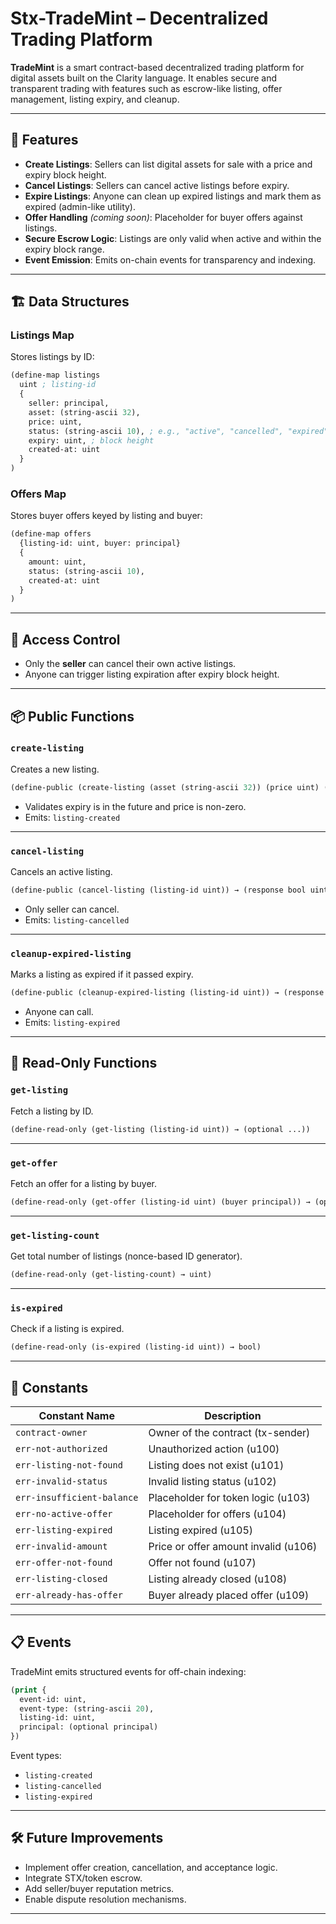 

# Stx-TradeMint – Decentralized Trading Platform

**TradeMint** is a smart contract-based decentralized trading platform for digital assets built on the Clarity language. It enables secure and transparent trading with features such as escrow-like listing, offer management, listing expiry, and cleanup.

---

## 🚀 Features

* **Create Listings**: Sellers can list digital assets for sale with a price and expiry block height.
* **Cancel Listings**: Sellers can cancel active listings before expiry.
* **Expire Listings**: Anyone can clean up expired listings and mark them as expired (admin-like utility).
* **Offer Handling** *(coming soon)*: Placeholder for buyer offers against listings.
* **Secure Escrow Logic**: Listings are only valid when active and within the expiry block range.
* **Event Emission**: Emits on-chain events for transparency and indexing.

---

## 🏗️ Data Structures

### Listings Map

Stores listings by ID:

```clojure
(define-map listings
  uint ; listing-id
  {
    seller: principal,
    asset: (string-ascii 32),
    price: uint,
    status: (string-ascii 10), ; e.g., "active", "cancelled", "expired"
    expiry: uint, ; block height
    created-at: uint
  }
)
```

### Offers Map

Stores buyer offers keyed by listing and buyer:

```clojure
(define-map offers
  {listing-id: uint, buyer: principal}
  {
    amount: uint,
    status: (string-ascii 10),
    created-at: uint
  }
)
```

---

## 🔐 Access Control

* Only the **seller** can cancel their own active listings.
* Anyone can trigger listing expiration after expiry block height.

---

## 📦 Public Functions

### `create-listing`

Creates a new listing.

```clojure
(define-public (create-listing (asset (string-ascii 32)) (price uint) (expiry uint)) → (response uint uint))
```

* Validates expiry is in the future and price is non-zero.
* Emits: `listing-created`

---

### `cancel-listing`

Cancels an active listing.

```clojure
(define-public (cancel-listing (listing-id uint)) → (response bool uint))
```

* Only seller can cancel.
* Emits: `listing-cancelled`

---

### `cleanup-expired-listing`

Marks a listing as expired if it passed expiry.

```clojure
(define-public (cleanup-expired-listing (listing-id uint)) → (response bool uint))
```

* Anyone can call.
* Emits: `listing-expired`

---

## 🔎 Read-Only Functions

### `get-listing`

Fetch a listing by ID.

```clojure
(define-read-only (get-listing (listing-id uint)) → (optional ...))
```

---

### `get-offer`

Fetch an offer for a listing by buyer.

```clojure
(define-read-only (get-offer (listing-id uint) (buyer principal)) → (optional ...))
```

---

### `get-listing-count`

Get total number of listings (nonce-based ID generator).

```clojure
(define-read-only (get-listing-count) → uint)
```

---

### `is-expired`

Check if a listing is expired.

```clojure
(define-read-only (is-expired (listing-id uint)) → bool)
```

---

## 📌 Constants

| Constant Name              | Description                          |
| -------------------------- | ------------------------------------ |
| `contract-owner`           | Owner of the contract (tx-sender)    |
| `err-not-authorized`       | Unauthorized action (u100)           |
| `err-listing-not-found`    | Listing does not exist (u101)        |
| `err-invalid-status`       | Invalid listing status (u102)        |
| `err-insufficient-balance` | Placeholder for token logic (u103)   |
| `err-no-active-offer`      | Placeholder for offers (u104)        |
| `err-listing-expired`      | Listing expired (u105)               |
| `err-invalid-amount`       | Price or offer amount invalid (u106) |
| `err-offer-not-found`      | Offer not found (u107)               |
| `err-listing-closed`       | Listing already closed (u108)        |
| `err-already-has-offer`    | Buyer already placed offer (u109)    |

---

## 📋 Events

TradeMint emits structured events for off-chain indexing:

```clojure
(print {
  event-id: uint,
  event-type: (string-ascii 20),
  listing-id: uint,
  principal: (optional principal)
})
```

Event types:

* `listing-created`
* `listing-cancelled`
* `listing-expired`

---

## 🛠️ Future Improvements

* Implement offer creation, cancellation, and acceptance logic.
* Integrate STX/token escrow.
* Add seller/buyer reputation metrics.
* Enable dispute resolution mechanisms.

---

